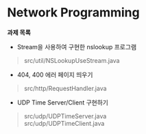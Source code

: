 # Network Programming

**과제 목록**
- Stream을 사용하여 구현한 nslookup 프로그램
> src/util/NSLookupUseStream.java

- 404, 400 에러 페이지 띄우기
> src/http/RequestHandler.java

- UDP Time Server/Client 구현하기
> src/udp/UDPTimeServer.java  
> src/udp/UDPTimeClient.java

